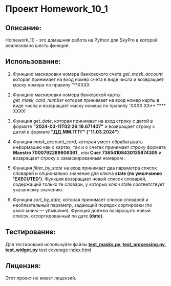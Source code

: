 # Проект Homework_10_1

## Описание:

Homework_10 - это домашняя работа на Python для SkyPro в которой реализовано шесть функций.

## Использование:

1. Функцию маскировки номера банковского счета *get_mask_account* которая принимает на вход номер счета в виде числа и
   возвращает маску номера по правилу
   '**XXXX
2. Функцию маскировки номера банковской карты *get_mask_card_number* которая принимает на вход номер карты в виде числа
   и возвращает маску номера по правилу
   'XXXX XX** **** XXXX'
3. Функция *get_date*, которая принимает на вход строку с датой в формате **"2024-03-11T02:26:18.671407"** и возвращает
   строку с датой в формате
   **"ДД.ММ.ГГГГ" ("11.03.2024")**

4. Функция *mask_account_card*, которая умеет обрабатывать информацию как о картах, так и о счетах принимает строку
   формата **Maestro 7000792289606361**
   , или **Счет 73654108430135874305** и возвращает строку с замаскированным номером .
5. Функция *filter_by_state* на вход принимает два параметра список словарей и опционально значение для ключа
   **state (по умолчанию 'EXECUTED')**. Функция возвращает новый список словарей, содержащий только те словари, у
   которых ключ
   state соответствует указанному значению.
6. Функция *sort_by_date*, которая принимает список словарей и необязательный параметр, задающий порядок сортировки
   (по умолчанию — убывание). Функция должна возвращать новый список, отсортированный по дате **(date)**.

## Тестирование:

Для тестироваия используйте файлы **[test_masks.py](tests%2Ftest_masks.py), 
[test_processing.py](tests%2Ftest_processing.py), [test_widget.py](tests%2Ftest_widget.py)** 
test coverage [index.html](htmlcov%2Findex.html)

## Лицензия:

Этот проект не имеет лицензий.

